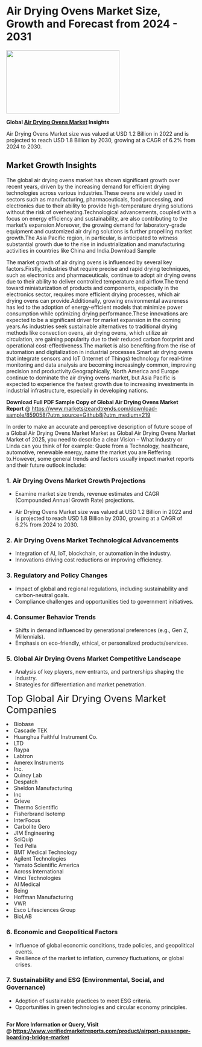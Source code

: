 <H1>Air Drying Ovens Market Size, Growth and Forecast from 2024 - 2031</H1><img class="aligncenter size-medium wp-image-584254" src="https://thirdeyenews.in/wp-content/uploads/2024/09/Global-Market-Research-300x168.jpeg" alt="" width="300" height="168" /><p><strong>Global&nbsp;<a href="https://www.marketsizeandtrends.com/download-sample/859058/?utm_source=Github8j?utm_medium=219">Air Drying Ovens Market</a> Insights</strong></p><p>Air Drying Ovens Market size was valued at USD 1.2 Billion in 2022 and is projected to reach USD 1.8 Billion by 2030, growing at a CAGR of 6.2% from 2024 to 2030.</p><p><h2>Market Growth Insights</h2> <p>The global air drying ovens market has shown significant growth over recent years, driven by the increasing demand for efficient drying technologies across various industries.These ovens are widely used in sectors such as manufacturing, pharmaceuticals, food processing, and electronics due to their ability to provide high-temperature drying solutions without the risk of overheating.Technological advancements, coupled with a focus on energy efficiency and sustainability, are also contributing to the market’s expansion.Moreover, the growing demand for laboratory-grade equipment and customized air drying solutions is further propelling market growth.The Asia Pacific region, in particular, is anticipated to witness substantial growth due to the rise in industrialization and manufacturing activities in countries like China and India.Download Sample </p> <p>The market growth of air drying ovens is influenced by several key factors.Firstly, industries that require precise and rapid drying techniques, such as electronics and pharmaceuticals, continue to adopt air drying ovens due to their ability to deliver controlled temperature and airflow.The trend toward miniaturization of products and components, especially in the electronics sector, requires more efficient drying processes, which air drying ovens can provide.Additionally, growing environmental awareness has led to the adoption of energy-efficient models that minimize power consumption while optimizing drying performance.These innovations are expected to be a significant driver for market expansion in the coming years.As industries seek sustainable alternatives to traditional drying methods like convection ovens, air drying ovens, which utilize air circulation, are gaining popularity due to their reduced carbon footprint and operational cost-effectiveness.The market is also benefiting from the rise of automation and digitalization in industrial processes.Smart air drying ovens that integrate sensors and IoT (Internet of Things) technology for real-time monitoring and data analysis are becoming increasingly common, improving precision and productivity.Geographically, North America and Europe continue to dominate the air drying ovens market, but Asia Pacific is expected to experience the fastest growth due to increasing investments in industrial infrastructure, especially in developing nations.</p><p><span class=""><strong>Download Full PDF Sample Copy of Global Air Drying Ovens Market Report</strong> @ <a href="https://www.marketsizeandtrends.com/download-sample/859058/?utm_source=Github8j?utm_medium=219" target="_blank">https://www.marketsizeandtrends.com/download-sample/859058/?utm_source=Github8j?utm_medium=219</a></span></p><p>In order to make an accurate and perceptive description of future scope of a Global&nbsp;Air Drying Ovens Market Market as Global&nbsp;Air Drying Ovens Market Market of 2025, you need to describe a clear Vision &ndash; What Industry or Linda can you think of for example: Quote from a Technology, healthcare, automotive, renewable energy, name the market you are Reffering to.However, some general trends and factors usually impact market reports and their future outlook include:</p><h3>1.&nbsp;<strong>Air Drying Ovens Market Growth Projections</strong></h3><ul><li>Examine market size trends, revenue estimates and CAGR (Compounded Annual Growth Rate) projections.</li><li><p>Air Drying Ovens Market size was valued at USD 1.2 Billion in 2022 and is projected to reach USD 1.8 Billion by 2030, growing at a CAGR of 6.2% from 2024 to 2030.</p></li></ul><h3>2.&nbsp;<strong>Air Drying Ovens Market Technological Advancements</strong></h3><ul><li>Integration of AI, IoT, blockchain, or automation in the industry.</li><li>Innovations driving cost reductions or improving efficiency.</li></ul><h3>3.&nbsp;<strong>Regulatory and Policy Changes</strong></h3><ul><li>Impact of global and regional regulations, including sustainability and carbon-neutral goals.</li><li>Compliance challenges and opportunities tied to government initiatives.</li></ul><h3>4.&nbsp;<strong>Consumer Behavior Trends</strong></h3><ul><li>Shifts in demand influenced by generational preferences (e.g., Gen Z, Millennials).</li><li>Emphasis on eco-friendly, ethical, or personalized products/services.</li></ul><h3>5.&nbsp;<strong>Global Air Drying Ovens Market Competitive Landscape</strong></h3><ul><li>Analysis of key players, new entrants, and partnerships shaping the industry.</li><li>Strategies for differentiation and market penetration.</li></ul><p data-pm-slice="1 1 []"><span style="color: inherit; font-family: inherit; font-size: 25px;">Top Global Air Drying Ovens Market Companies</span></p><div class="" data-test-id=""><p><li>Biobase</li><li> Cascade TEK</li><li> Huanghua Faithful Instrument Co.</li><li>LTD</li><li> Raypa</li><li> Labtron</li><li> Amerex Instruments</li><li> Inc.</li><li> Quincy Lab</li><li> Despatch</li><li> Sheldon Manufacturing</li><li> Inc</li><li> Grieve</li><li> Thermo Scientific</li><li> Fisherbrand Isotemp</li><li> InterFocus</li><li> Carbolite Gero</li><li> JIM Engineering</li><li> SciQuip</li><li> Ted Pella</li><li> BMT Medical Technology</li><li> Agilent Technologies</li><li> Yamato Scientific America</li><li> Across International</li><li> Vinci Technologies</li><li> AI Medical</li><li> Being</li><li> Hoffman Manufacturing</li><li> VWR</li><li> Esco Lifesciences Group</li><li> BioLAB</li></p></div><h3>6.&nbsp;<strong>Economic and Geopolitical Factors</strong></h3><ul><li>Influence of global economic conditions, trade policies, and geopolitical events.</li><li>Resilience of the market to inflation, currency fluctuations, or global crises.</li></ul><h3>7.&nbsp;<strong>Sustainability and ESG (Environmental, Social, and Governance)</strong></h3><ul><li>Adoption of sustainable practices to meet ESG criteria.</li><li>Opportunities in green technologies and circular economy principles.</li></ul><h2><strong style="font-size: 14px;">For More Information or Query, Visit @&nbsp;</strong><a style="background-color: #ffffff; font-size: 14px;" href="https://www.marketsizeandtrends.com/report/air-drying-ovens-market/" target="_blank">https://www.verifiedmarketreports.com/product/airport-passenger-boarding-bridge-market</a></h2>